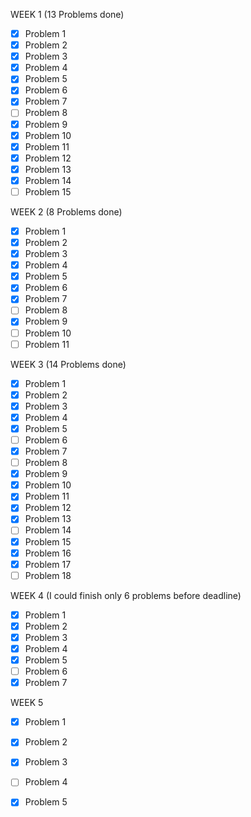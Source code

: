 WEEK 1 (13 Problems done)

- [x] Problem 1
- [x] Problem 2
- [x] Problem 3 
- [x] Problem 4
- [x] Problem 5
- [x] Problem 6
- [x] Problem 7
- [ ] Problem 8
- [x] Problem 9
- [x] Problem 10
- [x] Problem 11
- [x] Problem 12
- [x] Problem 13
- [x] Problem 14
- [ ] Problem 15

WEEK 2 (8 Problems done)

- [x] Problem 1
- [x] Problem 2
- [x] Problem 3 
- [x] Problem 4
- [x] Problem 5
- [x] Problem 6
- [x] Problem 7
- [ ] Problem 8
- [x] Problem 9
- [ ] Problem 10
- [ ] Problem 11

WEEK 3 (14 Problems done)

- [x] Problem 1
- [x] Problem 2
- [x] Problem 3 
- [x] Problem 4
- [x] Problem 5
- [ ] Problem 6
- [x] Problem 7
- [ ] Problem 8
- [x] Problem 9
- [x] Problem 10
- [x] Problem 11
- [x] Problem 12
- [x] Problem 13
- [ ] Problem 14
- [x] Problem 15
- [x] Problem 16
- [x] Problem 17
- [ ] Problem 18

WEEK 4 (I could finish only 6 problems before deadline)

- [x] Problem 1
- [x] Problem 2
- [x] Problem 3 
- [x] Problem 4
- [x] Problem 5
- [ ] Problem 6
- [x] Problem 7

WEEK 5 

- [x] Problem 1
- [x] Problem 2
- [x] Problem 3 
- [ ] Problem 4
- [x] Problem 5

